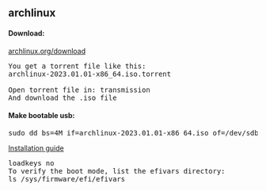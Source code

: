 ## archlinux

#### Download:
[archlinux.org/download](https://archlinux.org/download/)

<pre>
You get a torrent file like this:
archlinux-2023.01.01-x86_64.iso.torrent

Open torrent file in: transmission
And download the .iso file
</pre>

#### Make bootable usb:
<pre>
sudo dd bs=4M if=archlinux-2023.01.01-x86_64.iso of=/dev/sdb conv=fsync oflag=direct status=progress
</pre>

[Installation guide](https://wiki.archlinux.org/title/Installation_guide)

<pre>
loadkeys no
To verify the boot mode, list the efivars directory:
ls /sys/firmware/efi/efivars

</pre
